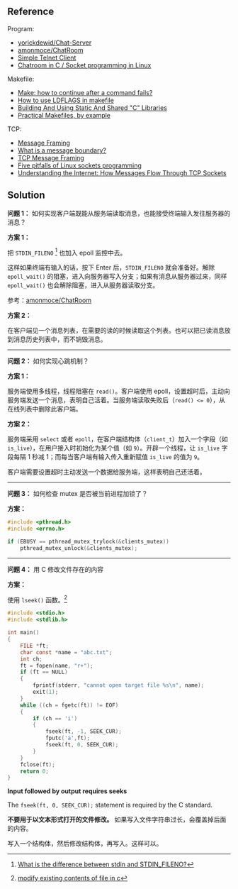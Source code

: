 ## Reference

Program:

* [yorickdewid/Chat-Server](https://github.com/yorickdewid/Chat-Server)
* [amonmoce/ChatRoom](https://github.com/amonmoce/ChatRoom)
* [Simple Telnet Client](https://gist.github.com/legnaleurc/7638738)
* [Chatroom in C / Socket programming in Linux](https://stackoverflow.com/q/19349084/3737970)

Makefile:

* [Make: how to continue after a command fails?](https://stackoverflow.com/q/2670130/3737970)
* [How to use LDFLAGS in makefile](https://stackoverflow.com/q/13249610/3737970)
* [Building And Using Static And Shared "C" Libraries](http://docencia.ac.upc.edu/FIB/USO/Bibliografia/unix-c-libraries.html)
* [Practical Makefiles, by example](http://nuclear.mutantstargoat.com/articles/make/)

TCP:

* [Message Framing](https://blog.stephencleary.com/2009/04/message-framing.html)
* [What is a message boundary?](https://stackoverflow.com/q/9563563/3737970)
* [TCP Message Framing](https://blog.chrisd.info/tcp-message-framing/)
* [Five pitfalls of Linux sockets programming](https://developer.ibm.com/tutorials/l-sockpit/)
* [Understanding the Internet: How Messages Flow Through TCP Sockets](https://andrewskotzko.com/understanding-the-internet-how-messages-flow-through-tcp-sockets/)

## Solution

**问题 1：** 如何实现客户端既能从服务端读取消息，也能接受终端输入发往服务器的消息？

**方案 1：**

把 `STDIN_FILENO` [^1] 也加入 epoll 监控中去。

这样如果终端有输入的话，按下 <kdb>Enter</kdb> 后，`STDIN_FILENO` 就会准备好。解除 `epoll_wait()` 的阻塞，进入向服务器写入分支；如果有消息从服务器过来，同样 `epoll_wait()` 也会解除阻塞，进入从服务器读取分支。

参考：[amonmoce/ChatRoom](https://github.com/amonmoce/ChatRoom)

[^1]: [What is the difference between stdin and STDIN_FILENO?](https://stackoverflow.com/q/15102992/3737970)

**方案 2：**

在客户端见一个消息列表，在需要的读的时候读取这个列表。也可以把已读消息放到消息历史列表中，而不销毁消息。

----

**问题 2：** 如何实现心跳机制？

**方案 1：**

服务端使用多线程，线程阻塞在 `read()`。客户端使用 epoll，设置超时后，主动向服务端发送一个消息，表明自己活着。当服务端读取失败后（`read() <= 0`），从在线列表中删除此客户端。

**方案 2：**

服务端采用 `select` 或者 `epoll`，在客户端结构体（`client_t`）加入一个字段（如 `is_live`），在用户接入时初始化为某个值（如 `9`）。开辟一个线程，让 `is_live` 字段每隔 1 秒减 1；而每当客户端有输入传入重新赋值 `is_live` 的值为 `9`。

客户端需要设置超时主动发送一个数据给服务端，这样表明自己还活着。

----

**问题 3：** 如何检查 mutex 是否被当前进程加锁了？

**方案：**

```c
#include <pthread.h>
#include <errno.h>

if (EBUSY == pthread_mutex_trylock(&clients_mutex))
    pthread_mutex_unlock(&clients_mutex);
```

----

**问题 4：** 用 C 修改文件存在的内容

**方案：**

使用 `lseek()` 函数。[^2]

```c
#include <stdio.h>
#include <stdlib.h>

int main()
{
    FILE *ft;
    char const *name = "abc.txt";
    int ch;
    ft = fopen(name, "r+");
    if (ft == NULL)
    {
        fprintf(stderr, "cannot open target file %s\n", name);
        exit(1);
    }
    while ((ch = fgetc(ft)) != EOF)
    {
        if (ch == 'i')
        {
            fseek(ft, -1, SEEK_CUR);
            fputc('a',ft);
            fseek(ft, 0, SEEK_CUR);
        }
    }
    fclose(ft);
    return 0;
}
```

>>>
**Input followed by output requires seeks**

The `fseek(ft, 0, SEEK_CUR);` statement is required by the C standard.
>>>

**不要用于以文本形式打开的文件修改。** 如果写入文件字符串过长，会覆盖掉后面的内容。

写入一个结构体，然后修改结构体，再写入。这样可以。

[^2]: [modify existing contents of file in c](https://stackoverflow.com/q/21958155/3737970)
